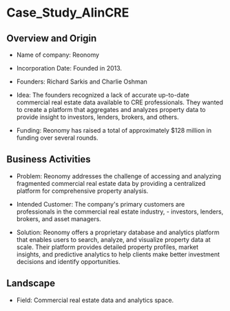 # Case_Study_AIinCRE

## Overview and Origin

* Name of company: Reonomy

* Incorporation Date: Founded in 2013.

* Founders: Richard Sarkis and Charlie Oshman 

*  Idea: The founders recognized a lack of accurate up-to-date commercial real estate data available to CRE professionals. They wanted to create a platform that aggregates and analyzes property data to provide insight to investors, lenders, brokers, and others.

* Funding: Reonomy has raised a total of approximately $128 million in funding over several rounds. 

## Business Activities 

* Problem: Reonomy addresses the challenge of accessing and analyzing fragmented commercial real estate data by providing a centralized platform for comprehensive property analysis.

* Intended Customer: The company's primary customers are professionals in the commercial real estate industry, - investors, lenders, brokers, and asset managers. 

* Solution: Reonomy offers a proprietary database and analytics platform that enables users to search, analyze, and visualize property data at scale. Their platform provides detailed property profiles, market insights, and predictive analytics to help clients make better investment decisions and identify opportunities.

## Landscape
 
* Field: Commercial real estate data and analytics space.

